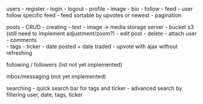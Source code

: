 users 
    - register
    - login
    - logout
    - profile
        - image
        - bio
        - follow
    - feed
        - user follow specific feed 
        - feed sortable by upvotes or newest
        - pagination

posts - CRUD
    - creating
        - text
        - image -> media storage server - bucket s3 (still need to implement adjustment/zoom?)
    - edit post
    - delete
    - attach user
    - comments    
    - tags
    - ticker
    - date posted + date traded
    - upvote with ajax without refreshing

following / followers (list not yet implemented)

inbox/messaging (not yet implemented)

searching
    - quick search bar for tags and ticker
    - advanced search by filtering user, date, tags, ticker